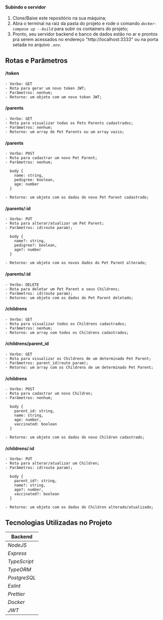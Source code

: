 #### Subindo o servidor
  1. Clone/Baixe este repositório na sua máquina;
  2. Abra o terminal na raiz da pasta do projeto e rode o comando *``` docker-compose up --build ```*  para subir os containers do projeto;
  3. Pronto, seu servidor backend e banco de dados estão no ar e prontos pra serem acessados no endereço "http://localhost:3333" ou na porta setada no arquivo *``` .env ```*.

## Rotas e Parâmetros

#### /token
```
- Verbo: GET
- Rota para gerar um novo token JWT;
- Parâmetros: nenhum;
- Retorno: um objeto com um novo token JWT;
```

#### /parents
```
- Verbo: GET
- Rota para visualizar todas os Pets Parents cadastrados;
- Parâmetros: nenhum;
- Retorno: um array de Pet Parents ou um array vazio;
```

#### /parents
```
- Verbo: POST
- Rota para cadastrar um novo Pet Parent;
- Parâmetros: nenhum;

  body {
    name: string,
    pedigree: boolean,
    age: number
  }

- Retorno: um objeto com os dados do novo Pet Parent cadastrado;
```

#### /parents/:id
```
- Verbo: PUT
- Rota para alterar/atualizar um Pet Parent;
- Parâmetros: id(route param);

  body {
    name?: string,
    pedigree?: boolean,
    age?: number
  }

- Retorno: um objeto com os novos dados do Pet Parent alterado;
```

#### /parents/:id
```
- Verbo: DELETE
- Rota para deletar um Pet Parent e seus Childrens;
- Parâmetros: id(route param);
- Retorno: um objeto com os dados do Pet Parent deletado;
```

#### /childrens
```
- Verbo: GET
- Rota para visualizar todos os Childrens cadastrados;
- Parâmetros: nenhum;
- Retorno: um array com todos os Childrens cadastrados;
```

#### /childrens/parent_id
```
- Verbo: GET
- Rota para visualizar os Childrens de um determinado Pet Parent;
- Parâmetros: parent_id(route param);
- Retorno: um array com os Childrens de um determinado Pet Parent;
```

#### /childrens
```
- Verbo: POST
- Rota para cadastrar um novo Children;
- Parâmetros: nenhum;

  body {
    parent_id: string,
    name: string,
    age: number,
    vaccinated: boolean
  }

- Retorno: um objeto com os dados do novo Children cadastrado;
```

#### /childrens/:id
```
- Verbo: PUT
- Rota para alterar/atualizar um Children;
- Parâmetros: id(route param);

  body {
    parent_id?: string,
    name?: string,
    age?: number,
    vaccinated?: boolean
  }

- Retorno: um objeto com os dados do Children alterado/atualizado;
```

## Tecnologias Utilizadas no Projeto

| **Backend**|
|----------- |
| *NodeJS*   |
| *Express*    |
| *TypeScript* |
| *TypeORM*    |
| *PostgreSQL* |
| *Eslint*     |
| *Prettier*  |
| *Docker*    |
| *JWT*    |
